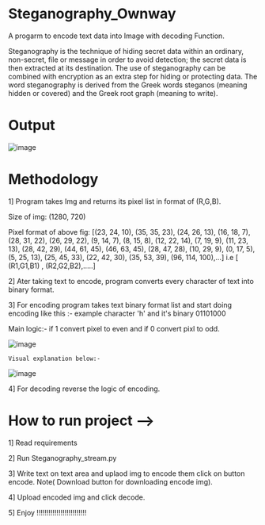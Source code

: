 # Steganography_Ownway
A progarm to encode text data into Image  with decoding Function.

Steganography is the technique of hiding secret data within an ordinary, non-secret, file or message in order to avoid detection; the secret data is then extracted at its destination. The use of steganography can be combined with encryption as an extra step for hiding or protecting data. The word steganography is derived from the Greek words steganos (meaning hidden or covered) and the Greek root graph (meaning to write).

# Output

![image](https://user-images.githubusercontent.com/67000746/206674897-f9def5df-c526-4a70-b454-83f6c141b2ef.png)

# Methodology

1] Program takes Img and returns its pixel list in format of (R,G,B).
        
  Size of img: (1280, 720)

Pixel format of above fig: 
[(23, 24, 10), (35, 35, 23), (24, 26, 13), (16, 18, 7), (28, 31, 22), (26, 29, 22), (9, 14, 7), (8, 15, 8), (12, 22, 14), (7, 19, 9), (11, 23, 13), (28, 42, 29), (44, 61, 45), (46, 63, 45), (28, 47, 28), (10, 29, 9), (0, 17, 5), (5, 25, 13), (25, 45, 33), (22, 42, 30), (35, 53, 39), (96, 114, 100),...]
i.e [ (R1,G1,B1) , (R2,G2,B2),.....]

2] Ater taking text to encode, program converts every character of text into binary format.

3]  For encoding program takes text binary format list and start doing encoding like this :-
    example character 'h' and it's binary 01101000
    
    
   Main logic:-  if 1 convert pixel to even and if 0 convert pixl to odd.
   
   ![image](https://user-images.githubusercontent.com/67000746/206677859-871510d2-2fd4-4b50-85eb-5754ad54c513.png)
    
    Visual explanation below:- 
      
   ![image](https://user-images.githubusercontent.com/67000746/206677567-28f5f9d5-5559-4306-92f2-7d3a1d6678fd.png)
   
4] For decoding reverse the logic of encoding.


# How to run project -->

1] Read requirements

2] Run Steganography_stream.py

3] Write text on text area and uplaod img to encode them click on button encode. Note( Download button for downloading encode img).

4] Upload encoded img and click decode.

5] Enjoy !!!!!!!!!!!!!!!!!!!!!!!!!

 
  
    
